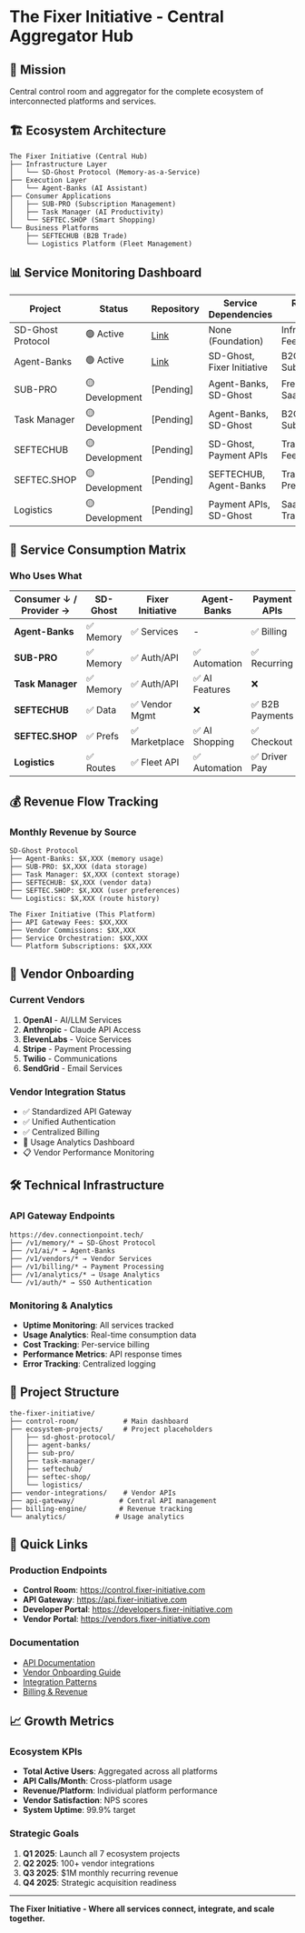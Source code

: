 # The Fixer Initiative - Central Aggregator Hub

## 🎯 Mission
Central control room and aggregator for the complete ecosystem of interconnected platforms and services.

## 🏗️ Ecosystem Architecture

```
The Fixer Initiative (Central Hub)
├── Infrastructure Layer
│   └── SD-Ghost Protocol (Memory-as-a-Service)
├── Execution Layer
│   └── Agent-Banks (AI Assistant)
├── Consumer Applications
│   ├── SUB-PRO (Subscription Management)
│   ├── Task Manager (AI Productivity)
│   └── SEFTEC.SHOP (Smart Shopping)
└── Business Platforms
    ├── SEFTECHUB (B2B Trade)
    └── Logistics Platform (Fleet Management)
```

## 📊 Service Monitoring Dashboard

| Project | Status | Repository | Service Dependencies | Revenue Model |
|---------|--------|------------|---------------------|---------------|
| SD-Ghost Protocol | 🟢 Active | [Link](https://github.com/thefixer3x/sd-ghost-protocol) | None (Foundation) | Infrastructure Fees |
| Agent-Banks | 🟢 Active | [Link](https://github.com/thefixer3x/agent-banks) | SD-Ghost, Fixer Initiative | B2C Subscriptions |
| SUB-PRO | 🟡 Development | [Pending] | Agent-Banks, SD-Ghost | Freemium SaaS |
| Task Manager | 🟡 Development | [Pending] | Agent-Banks, SD-Ghost | B2C Subscriptions |
| SEFTECHUB | 🟡 Development | [Pending] | SD-Ghost, Payment APIs | Transaction Fees |
| SEFTEC.SHOP | 🟡 Development | [Pending] | SEFTECHUB, Agent-Banks | Transaction + Premium |
| Logistics | 🟡 Development | [Pending] | Payment APIs, SD-Ghost | SaaS + Transaction |

## 🔄 Service Consumption Matrix

### Who Uses What

| Consumer ↓ / Provider → | SD-Ghost | Fixer Initiative | Agent-Banks | Payment APIs | Analytics |
|-------------------------|----------|------------------|-------------|--------------|-----------|
| **Agent-Banks** | ✅ Memory | ✅ Services | - | ✅ Billing | ✅ Usage |
| **SUB-PRO** | ✅ Memory | ✅ Auth/API | ✅ Automation | ✅ Recurring | ✅ Insights |
| **Task Manager** | ✅ Memory | ✅ Auth/API | ✅ AI Features | ❌ | ✅ Productivity |
| **SEFTECHUB** | ✅ Data | ✅ Vendor Mgmt | ❌ | ✅ B2B Payments | ✅ Trade |
| **SEFTEC.SHOP** | ✅ Prefs | ✅ Marketplace | ✅ AI Shopping | ✅ Checkout | ✅ Behavior |
| **Logistics** | ✅ Routes | ✅ Fleet API | ✅ Automation | ✅ Driver Pay | ✅ Fleet |

## 💰 Revenue Flow Tracking

### Monthly Revenue by Source
```
SD-Ghost Protocol
├── Agent-Banks: $X,XXX (memory usage)
├── SUB-PRO: $X,XXX (data storage)
├── Task Manager: $X,XXX (context storage)
├── SEFTECHUB: $X,XXX (vendor data)
├── SEFTEC.SHOP: $X,XXX (user preferences)
└── Logistics: $X,XXX (route history)

The Fixer Initiative (This Platform)
├── API Gateway Fees: $XX,XXX
├── Vendor Commissions: $XX,XXX
├── Service Orchestration: $XX,XXX
└── Platform Subscriptions: $XX,XXX
```

## 🔧 Vendor Onboarding

### Current Vendors
1. **OpenAI** - AI/LLM Services
2. **Anthropic** - Claude API Access
3. **ElevenLabs** - Voice Services
4. **Stripe** - Payment Processing
5. **Twilio** - Communications
6. **SendGrid** - Email Services

### Vendor Integration Status
- ✅ Standardized API Gateway
- ✅ Unified Authentication
- ✅ Centralized Billing
- 🔄 Usage Analytics Dashboard
- 📋 Vendor Performance Monitoring

## 🛠️ Technical Infrastructure

### API Gateway Endpoints
```
https://dev.connectionpoint.tech/
├── /v1/memory/* → SD-Ghost Protocol
├── /v1/ai/* → Agent-Banks
├── /v1/vendors/* → Vendor Services
├── /v1/billing/* → Payment Processing
├── /v1/analytics/* → Usage Analytics
└── /v1/auth/* → SSO Authentication
```

### Monitoring & Analytics
- **Uptime Monitoring**: All services tracked
- **Usage Analytics**: Real-time consumption data
- **Cost Tracking**: Per-service billing
- **Performance Metrics**: API response times
- **Error Tracking**: Centralized logging

## 📁 Project Structure

```
the-fixer-initiative/
├── control-room/           # Main dashboard
├── ecosystem-projects/     # Project placeholders
│   ├── sd-ghost-protocol/
│   ├── agent-banks/
│   ├── sub-pro/
│   ├── task-manager/
│   ├── seftechub/
│   ├── seftec-shop/
│   └── logistics/
├── vendor-integrations/    # Vendor APIs
├── api-gateway/           # Central API management
├── billing-engine/        # Revenue tracking
└── analytics/            # Usage analytics
```

## 🚀 Quick Links

### Production Endpoints
- **Control Room**: https://control.fixer-initiative.com
- **API Gateway**: https://api.fixer-initiative.com
- **Developer Portal**: https://developers.fixer-initiative.com
- **Vendor Portal**: https://vendors.fixer-initiative.com

### Documentation
- [API Documentation](./docs/api.md)
- [Vendor Onboarding Guide](./docs/vendor-onboarding.md)
- [Integration Patterns](./docs/integration-patterns.md)
- [Billing & Revenue](./docs/billing.md)

## 📈 Growth Metrics

### Ecosystem KPIs
- **Total Active Users**: Aggregated across all platforms
- **API Calls/Month**: Cross-platform usage
- **Revenue/Platform**: Individual platform performance
- **Vendor Satisfaction**: NPS scores
- **System Uptime**: 99.9% target

### Strategic Goals
1. **Q1 2025**: Launch all 7 ecosystem projects
2. **Q2 2025**: 100+ vendor integrations
3. **Q3 2025**: $1M monthly recurring revenue
4. **Q4 2025**: Strategic acquisition readiness

---

**The Fixer Initiative - Where all services connect, integrate, and scale together.**